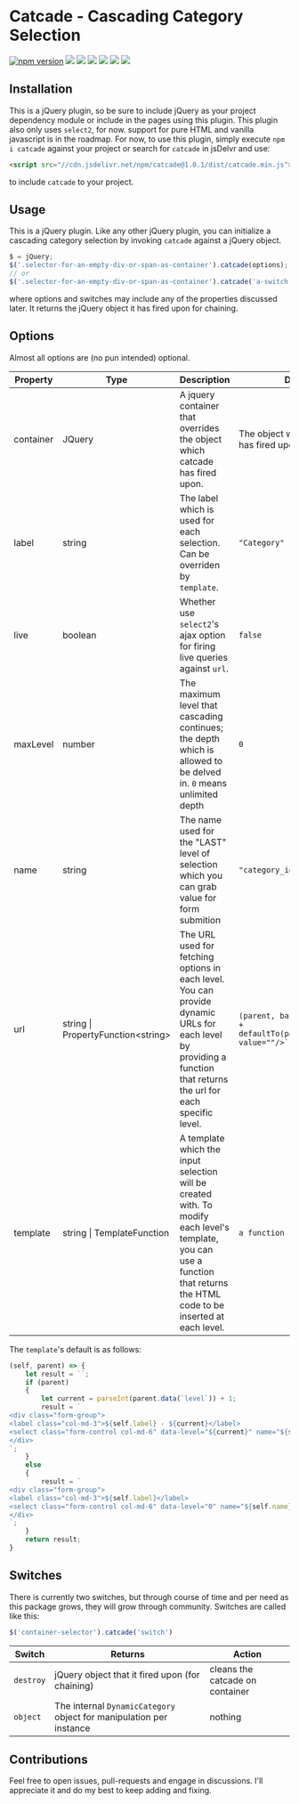 # Catcade - Cascading Category Selection
[![npm version](https://badge.fury.io/js/catcade.svg)](https://badge.fury.io/js/catcade)
![](https://img.shields.io/github/issues/tebco/catcade.svg?style=flat-square)
![](https://img.shields.io/github/forks/tebco/catcade.svg?style=flat-square)
![](https://img.shields.io/github/stars/tebco/catcade.svg?style=flat-square)
![](https://img.shields.io/github/license/tebco/catcade.svg?style=flat-square)
[![](https://data.jsdelivr.com/v1/package/npm/catcade/badge)](https://www.jsdelivr.com/package/npm/catcade)
![](https://img.shields.io/twitter/url/https/github.com/tebco/catcade.svg?style=social)


## Installation

This is a jQuery plugin, so be sure to include jQuery as your project dependency module or include in the pages using this plugin. This plugin also only uses `select2`, for now. support for pure HTML and vanilla javascript is in the roadmap. For now, to use this plugin, simply execute `npm i catcade` against your project or search for `catcade` in jsDelvr and use:
```html
<script src="//cdn.jsdelivr.net/npm/catcade@1.0.1/dist/catcade.min.js"></script>
```
to include `catcade` to your project.
## Usage
This is a jQuery plugin. Like any other jQuery plugin, you can initialize a cascading category selection by invoking `catcade` against a jQuery object.

```javascript
$ = jQuery;
$('.selector-for-an-empty-div-or-span-as-container').catcade(options);
// or
$('.selector-for-an-empty-div-or-span-as-container').catcade('a-switch');
```
where options and switches may include any of the properties discussed later. It returns the jQuery object it has fired upon for chaining.
## Options
Almost all options are (no pun intended) optional.

Property | Type  | Description | Default
---------|-------|-------------|--------
container|JQuery | A jquery container that overrides the object which catcade has fired upon. | The object which catcade has fired upon.
label    |string | The label which is used for each selection. Can be overriden by `template`. | `"Category"`
live     |boolean| Whether use `select2`'s ajax option for firing live queries against `url`. | `false`
maxLevel |number | The maximum level that cascading continues; the depth which is allowed to be delved in. `0` means unlimited depth | `0`
name     |string | The name used for the "LAST" level of selection which you can grab value for form submition | `"category_id"`
url      |string \| PropertyFunction\<string\> | The URL used for fetching options in each level. You can provide dynamic URLs for each level by providing a function that returns the url for each specific level. | `(parent, base = '') => base + defaultTo(parent,$(``<input value=""/>``)).val(),`
template |string \| TemplateFunction | A template which the input selection will be created with. To modify each level's template, you can use a function that returns the HTML code to be inserted at each level. | `a function`

The `template`'s default is as follows:
```javascript
(self, parent) => {
    let result = ``;
    if (parent)
    {
        let current = parseInt(parent.data(`level`)) + 1;
        result = `
<div class="form-group">
<label class="col-md-3">${self.label} - ${current}</label>
<select class="form-control col-md-6" data-level="${current}" name="${self.name}"><option></option></select>
</div>
`;
    }
    else
    {
        result = `
<div class="form-group">
<label class="col-md-3">${self.label}</label>
<select class="form-control col-md-6" data-level="0" name="${self.name}"><option></option></select>
</div>
`;
    }
    return result;
}
```
## Switches

There is currently two switches, but through course of time and per need as this package grows, they will grow through community. Switches are called like this:

```javascript
$('container-selector').catcade('switch')
```

Switch | Returns | Action
-------|---------|-------
`destroy` | jQuery object that it fired upon (for chaining) | cleans the catcade on container
`object` | The internal `DynamicCategory` object for manipulation per instance | nothing


## Contributions
Feel free to open issues, pull-requests and engage in discussions. I'll appreciate it and do my best to keep adding and fixing.

